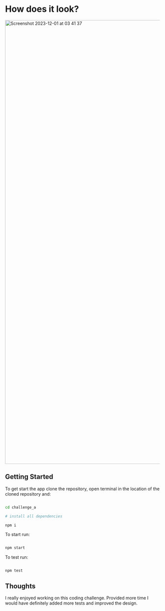 # How does it look?
<img width="1440" alt="Screenshot 2023-12-01 at 03 41 37" src="https://github.com/AntkiewiczGrzegorz1997/ChallengeAir/assets/40823614/4fd05dad-f855-4ca6-9315-fb59020be184">



## Getting Started

To get start the app clone the repository, open terminal in the location of the cloned repository and:

```bash

cd challenge_a

# install all dependencies

npm i

```

To start run:

```bash

npm start

```
To test run: 

```bash

npm test

```

## Thoughts 

I really enjoyed working on this coding challenge. Provided more time I would have definitely added more tests and improved the design. 
